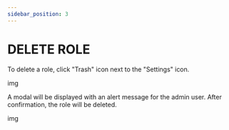 ```yaml
---
sidebar_position: 3
---
```


# DELETE ROLE

To delete a role, click "Trash" icon next to the "Settings" icon.

img

A modal will be displayed with an alert message for the admin user. After confirmation, the role will be deleted.

img